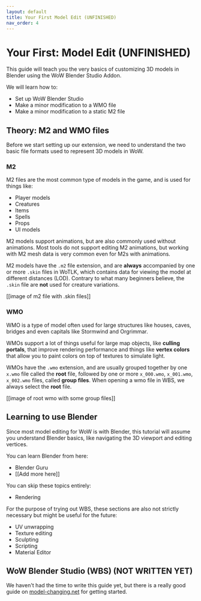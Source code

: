 ```yaml
---
layout: default
title: Your First Model Edit (UNFINISHED)
nav_order: 4
---
```


# Your First: Model Edit (UNFINISHED)

This guide will teach you the very basics of customizing 3D models in Blender using the WoW Blender Studio Addon.

We will learn how to:
- Set up WoW Blender Studio
- Make a minor modification to a WMO file
- Make a minor modification to a static M2 file

## Theory: M2 and WMO files

Before we start setting up our extension, we need to understand the two basic file formats used to represent 3D models in WoW.

### M2

M2 files are the most common type of models in the game, and is used for things like:

- Player models
- Creatures
- Items
- Spells
- Props
- UI models

M2 models support animations, but are also commonly used without animations. Most tools do not support editing M2 animations, but working with M2 mesh data is very common even for M2s with animations.

M2 models have the `.m2` file extension, and are **always** accompanied by one or more `.skin` files in WoTLK, which contains data for viewing the model at different distances (LOD). Contrary to what many beginners believe, the `.skin` file are **not** used for creature variations.

[[image of m2 file with .skin files]]

### WMO

WMO is a type of model often used for large structures like houses, caves, bridges and even capitals like Stormwind and Orgrimmar.

WMOs support a lot of things useful for large map objects, like **culling portals**, that improve rendering performance and things like **vertex colors** that allow you to paint colors on top of textures to simulate light.

WMOs have the `.wmo` extension, and are usually grouped together by one `x.wmo` file called the **root** file, followed by one or more `x_000.wmo`, `x_001.wmo`, `x_002.wmo` files, called **group files**. When opening a wmo file in WBS, we always select the **root** file.

[[image of root wmo with some group files]]

## Learning to use Blender

Since most model editing for WoW is with Blender, this tutorial will assume you understand Blender basics, like navigating the 3D viewport and editing vertices.

You can learn Blender from here:
- Blender Guru
- [[Add more here]]

You can skip these topics entirely:
- Rendering

For the purpose of trying out WBS, these sections are also not strictly necessary but might be useful for the future:
- UV unwrapping
- Texture editing
- Sculpting
- Scripting
- Material Editor

## WoW Blender Studio (WBS) (NOT WRITTEN YET)

We haven't had the time to write this guide yet, but there is a really good guide on [model-changing.net](https://model-changing.net/index.php?app=tutorials&module=tutorials&controller=view&id=164) for getting started.